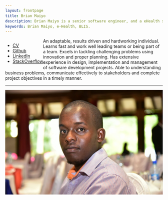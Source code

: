 ```yaml
---
layout: frontpage
title: Brian Maiyo
description: Brian Maiyo is a senior software engineer, and a eHealth systems specialist at @ilabAfrica.
keywords: Brian Maiyo, e-Health, BLIS.
---
```


<div class="navbar">
	<div class="navbar-inner">
		<ul class="nav"  style="float:left">
			<li><a target="_blank" href="{{ BASE_PATH }}/assets/brianmaiyocv.pdf">CV</a></li>
			<li><a target="_blank" href="https://github.com/briankip">Github</a></li>
			<li><a target="_blank" href="https://www.linkedin.com/in/brian-maiyo-0baa95b4/">LinkedIn</a></li>
			<li><a target="_blank" href="https://stackoverflow.com/users/536434/briankip">StackOverflow</a></li>
		</ul>
	</div>
	<div>
		An adaptable, results driven and hardworking individual. Learns fast and work well leading teams or being part of a team. Excels in tackling challenging problems using innovation and proper planning. 
		Has extensive experience in design, implementation and management of software development projects. Able to understanding business problems, communicate effectively to stakeholders and complete project objectives in a timely manner.
	<hr>
	<img class="span4" src="assets/pics/brianmaiyo.jpg">
	</div>
</div>
